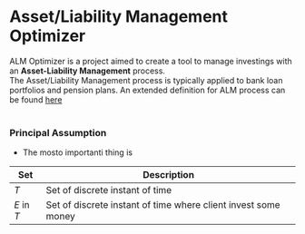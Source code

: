 # Asset/Liability Management Optimizer

ALM Optimizer is a project aimed to create a tool to manage investings with an **Asset-Liability Management** process.<br>
The Asset/Liability Management process is typically applied to bank loan portfolios and pension plans. An extended definition for ALM process can be found [here](https://www.investopedia.com/terms/a/asset-liabilitymanagement.asp)<br><br>

### Principal Assumption
- The mosto importanti thing is


| Set | Description|
|---|---|
| $T$ | Set of discrete instant of time |
| $E$ in $T$ | Set of discrete instant of time where client invest some money|
